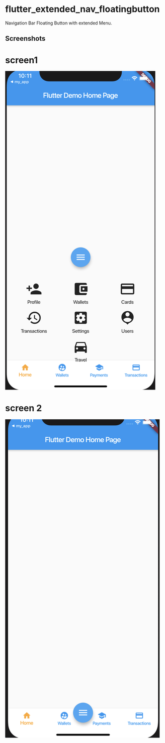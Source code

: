 # flutter_extended_nav_floatingbutton

Navigation Bar Floating Button with extended Menu.

## Screenshots

# screen1

<img src="https://github.com/garshom/flutter_extended_nav_floatingbutton/blob/master/screens/screen2.png" alt="Implementation"/>

# screen 2

<img src="https://github.com/garshom/flutter_extended_nav_floatingbutton/blob/master/screens/screen1.png"/>

